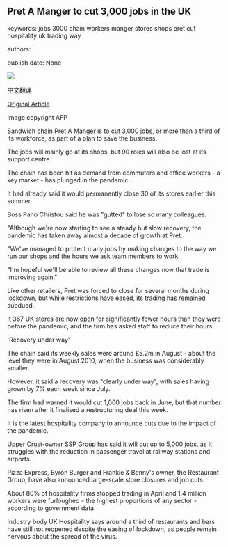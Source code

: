 ## Pret A Manger to cut 3,000 jobs in the UK

keywords: jobs 3000 chain workers manger stores shops pret cut hospitality uk trading way

authors: 

publish date: None

![](https://ichef.bbci.co.uk/news/1024/branded_news/FDD0/production/_113867946_pret1.jpg)

[中文翻译](Pret%20A%20Manger%20to%20cut%203%2C000%20jobs%20in%20the%20UK_zh.md)

[Original Article](https://www.bbc.com/news/business-53939526)

Image copyright AFP

Sandwich chain Pret A Manger is to cut 3,000 jobs, or more than a third of its workforce, as part of a plan to save the business.

The jobs will mainly go at its shops, but 90 roles will also be lost at its support centre.

The chain has been hit as demand from commuters and office workers - a key market - has plunged in the pandemic.

It had already said it would permanently close 30 of its stores earlier this summer.

Boss Pano Christou said he was "gutted" to lose so many colleagues.

"Although we're now starting to see a steady but slow recovery, the pandemic has taken away almost a decade of growth at Pret.

"We've managed to protect many jobs by making changes to the way we run our shops and the hours we ask team members to work.

"I'm hopeful we'll be able to review all these changes now that trade is improving again."

Like other retailers, Pret was forced to close for several months during lockdown, but while restrictions have eased, its trading has remained subdued.

It 367 UK stores are now open for significantly fewer hours than they were before the pandemic, and the firm has asked staff to reduce their hours.

'Recovery under way'

The chain said its weekly sales were around £5.2m in August - about the level they were in August 2010, when the business was considerably smaller.

However, it said a recovery was "clearly under way", with sales having grown by 7% each week since July.

The firm had warned it would cut 1,000 jobs back in June, but that number has risen after it finalised a restructuring deal this week.

It is the latest hospitality company to announce cuts due to the impact of the pandemic.

Upper Crust-owner SSP Group has said it will cut up to 5,000 jobs, as it struggles with the reduction in passenger travel at railway stations and airports.

Pizza Express, Byron Burger and Frankie & Benny's owner, the Restaurant Group, have also announced large-scale store closures and job cuts.

About 80% of hospitality firms stopped trading in April and 1.4 million workers were furloughed - the highest proportions of any sector - according to government data.

Industry body UK Hospitality says around a third of restaurants and bars have still not reopened despite the easing of lockdown, as people remain nervous about the spread of the virus.